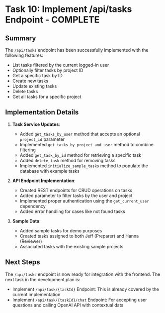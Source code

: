 # Task 10: Implement /api/tasks Endpoint - COMPLETE

## Summary
The `/api/tasks` endpoint has been successfully implemented with the following features:

- List tasks filtered by the current logged-in user
- Optionally filter tasks by project ID
- Get a specific task by ID
- Create new tasks
- Update existing tasks
- Delete tasks
- Get all tasks for a specific project

## Implementation Details

1. **Task Service Updates**:
   - Added `get_tasks_by_user` method that accepts an optional `project_id` parameter
   - Implemented `get_tasks_by_project_and_user` method to combine filtering
   - Added `get_task_by_id` method for retrieving a specific task
   - Added `delete_task` method for removing tasks
   - Implemented `initialize_sample_tasks` method to populate the database with example tasks

2. **API Endpoint Implementation**:
   - Created REST endpoints for CRUD operations on tasks
   - Added parameter to filter tasks by the user and project
   - Implemented proper authentication using the `get_current_user` dependency
   - Added error handling for cases like not found tasks

3. **Sample Data**:
   - Added sample tasks for demo purposes
   - Created tasks assigned to both Jeff (Preparer) and Hanna (Reviewer)
   - Associated tasks with the existing sample projects

## Next Steps
The `/api/tasks` endpoint is now ready for integration with the frontend. The next task in the development plan is:

- Implement `/api/task/{taskId}` Endpoint: This is already covered by the current implementation
- Implement `/api/task/{taskId}/chat` Endpoint: For accepting user questions and calling OpenAI API with contextual data
